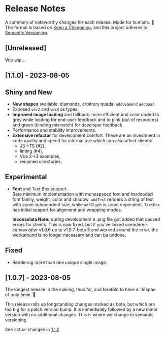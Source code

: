 # Release Notes

A summary of noteworthy changes for each release. Made for humans. :roll_of_paper:  
The format is based on [Keep a Changelog](https://keepachangelog.com/en/1.1.0/),
and this project adheres to [Semantic Versioning](https://semver.org/spec/v2.0.0.html).

## [Unreleased]

Wip wip...

## [1.1.0] - 2023-08-05

## Shiny and New
- **New shapes** available: diamonds, arbitrary quads.
  `addDiamond`  `addQuad`
- Exposed `vec2` and `vec4` as types.
- **Improved image loading** and fallback: more efficient and color coded to grey while loading
for end-user feedback and to pink (out of resources) and green (binding mismatch) for developer
feedback.
- Performance and stability improvements.
- **Extensive refactor** for development comfort. These are an investment in code quality and
speed for internal use which can also affect clients:
  - JS->TS (#2),
  - linting (#4),
  - Vue 2->3 examples,
  - renamed directories.

## Experimental
- **Font** and Text Box support.  
  Bare minimum implementation with monospaced font and hardcoded font family, weight, color and
  shadow. `addText` renders a string of text with zoom independent size, while `addGlyph` is zoom
  dependent. `TextBox` has initial support for alignment and wrapping modes.

  **Inconsolata Note:** during development a .png file got added that caused errors for clients.
  This is now fixed, but if you've linked uirenderer-canvas *after* v1.0.6 up to v1.0.7-beta.3 and
  worked around the error, the workaround is no longer necessary and can be undone.

## Fixed
- Rendering more than one unique single image.


## [1.0.7] - 2023-08-05

The longest release in the making, thus far, and foretold to have a lifespan of only 5min.
:smiling_face_with_tear:  

This release rolls up longstanding changes marked as beta, but which are too big for a patch
version bump. It is immediately followed by a new minor version with no additional changes.
This is where we change to semantic versioning.

See actual changes in [1.1.0](#1.1.0)
